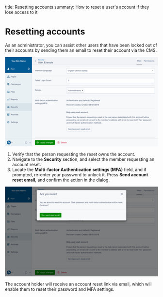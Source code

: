 title: Resetting accounts
summary: How to reset a user's account if they lose access to it

# Resetting accounts

As an administrator, you can assist other users that have been locked out of
their accounts by sending them an email to reset their account via the CMS.

<img src="../_images/02-02-1-account-reset.png" width="1024" />

1. Verify that the person requesting the reset owns the account.
2. Navigate to the **Security** section, and select the member requesting an
   account reset.
3. Locate the **Multi-factor Authentication settings (MFA)** field, and if
   prompted, re-enter your password to unlock it. Press
   **Send account reset email**, and confirm the action in the dialog.

<img src="../_images/02-02-2-account-reset-confirmation.png" width="1024" />

The account holder will receive an account reset link via email, which will
enable them to reset their password and MFA settings.
